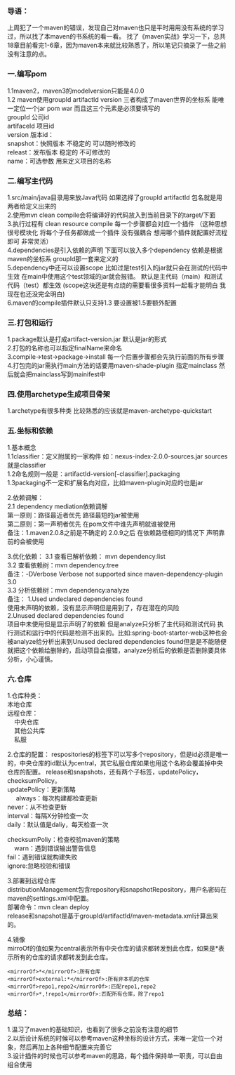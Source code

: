 ### 导语：
上周犯了一个maven的错误，发现自己对maven也只是平时用用没有系统的学习过，所以找了本maven的书系统的看一看。
找了《maven实战》学习一下，总共18章目前看完1-6章，因为maven本来就比较熟悉了，所以笔记只摘录了一些之前没有注意的点。

### 一.编写pom  
1.1maven2，maven3的modelversion只能是4.0.0  
1.2 maven使用groupId artifactId version 三者构成了maven世界的坐标系 能唯一定位一个jar pom war
 而且这三个元素是必须要填写的  
groupId 公司id  
artifaceId 项目id  
version 版本id：  
snapshot：快照版本 不稳定的 可以随时修改的  
releast：发布版本 稳定的 不可修改的  
name：可选参数  用来定义项目的名称  

### 二.编写主代码
1.src/main/java目录用来放Java代码  如果选择了groupId artifactId 包名就是用两者给定义出来的  
2.使用mvn clean compile会将编译好的代码放入到当前目录下的target/下面  
3.执行过程有 clean resource compile 每一个步骤都会对应一个插件  （这种思想
很号模块化 将每个子任务都做成一个插件 没有强耦合 想用哪个插件就配置好流程即可 非常灵活）  
4.dependencies是引入依赖的声明 下面可以放入多个dependency  依赖是根据maven的坐标系 groupId那一套来定义的  
5.dependency中还可以设置scope  比如过是test引入的jar就只会在测试的代码中生效 在main中使用这个test领域的jar就会报错。
默认是主代码（main）和测试代码（test）都生效 (scope这块还是有点绕的需要看很多资料一起看才能明白 我现在也还没完全明白)  
6.maven的compile插件默认只支持1.3  要设置被1.5要额外配置  

### 三.打包和运行  
1.package默认是打成artifact-version.jar 默认是jar的形式  
2.打包的名称也可以指定finalName来命名  
3.compile->test->package->install 每一个后置步骤都会先执行前面的所有步骤  
4.打包完的jar需执行main方法的话要用maven-shade-plugin  指定mainclass  然后就会把mainclass写到mainifest中  

### 四.使用archetype生成项目骨架  
1.archetype有很多种类 比较熟悉的应该就是maven-archetype-quickstart  

### 五.坐标和依赖  
1.基本概念  
1.1classifier：定义附属的一家构件  如：nexus-index-2.0.0-sources.jar sources就是classifier  
1.2命名规则一般是：artifactId-version[-classifier].packaging  
1.3packaging不一定和扩展名向对应，比如maven-plugin对应的也是jar  

2.依赖调解：  
2.1 dependency mediation依赖调解  
第一原则：路径最近者优先  路径最短的jar被使用  
第二原则：第一声明者优先  在pom文件中谁先声明就谁被使用  
备注：1.maven2.0.8之前是不确定的 2.0.9之后 在依赖路径相同的情况下 声明靠前的会被使用  

3.优化依赖：
3.1 查看已解析依赖： mvn dependency:list  
3.2 查看依赖树：mvn dependency:tree  
备注：-DVerbose Verbose not supported since maven-dependency-plugin 3.0  
3.3 分析依赖树：mvn dependency:analyze  
备注： 1.Used undeclared dependencies found  
使用未声明的依赖，没有显示声明但是用到了，存在潜在的风险  
     2.Unused declared dependencies found  
项目中未使用但是显示声明了的依赖 但是analyze只分析了主代码和测试代码 执行测试和运行中的代码是检测不出来的。比如:spring-boot-starter-web这种也会被analyze给分析出来到Unused declared dependencies found但是是不能随便就把这个依赖给删除的，启动项目会报错，analyze分析后的依赖是否删除要具体分析，小心谨慎。  

### 六.仓库
1.仓库种类：  
本地仓库  
远程仓库：  
&nbsp;&nbsp;&nbsp;&nbsp;中央仓库  
&nbsp;&nbsp;&nbsp;&nbsp;其他公共库  
&nbsp;&nbsp;&nbsp;&nbsp;私服  

2.仓库的配置：
respositories的标签下可以写多个repository，但是id必须是唯一的，中央仓库的id默认为central，其它私服仓库如果也用这个名称会覆盖掉中央仓库的配置。
release和snapshots，还有两个子标签，updatePolicy，checksumPolicy。  
updatePolicy：更新策略  
  &nbsp;&nbsp;&nbsp;&nbsp;    always：每次构建都检查更新  
never：从不检查更新  
interval：每隔X分钟检查一次  
daily：默认值是daliy，每天检查一次  

checksumPoliy：检查校验maven的策略  
&nbsp;&nbsp;&nbsp;&nbsp;warn：遇到错误输出警告信息  
fail：遇到错误就构建失败  
ignore:忽略校验和错误  

3.部署到远程仓库  
distributionManagement包含repository和snapshotRepository，用户名密码在maven的settings.xml中配置。  
部署命令：mvn clean deploy  
release和snapshot是基于groupId/artifactId/maven-metadata.xml计算出来的。  

4.镜像  
mirroOf的值如果为central表示所有中央仓库的请求都转发到此仓库，如果是*表示所有的仓库的请求都转发到此仓库。  
```
<mirrorOf>*</mirrorOf>:所有仓库  
<mirrorOf>external:*</mirrorOf>:所有非本机的仓库  
<mirrorOf>repo1,repo2</mirrorOf>:匹配repo1,repo2  
<mirrorOf>*,!repo1</mirrorOf>:匹配所有仓库，除了repo1  
```


### 总结：
1.温习了maven的基础知识，也看到了很多之前没有注意的细节  
2.以后设计系统的时候可以参考maven这种坐标的设计方式，来唯一定位一个对象，然后再加上各种细节配置来完善它  
3.设计插件的时候也可以参考maven的思路，每个插件保持单一职责，可以自由组合使用
